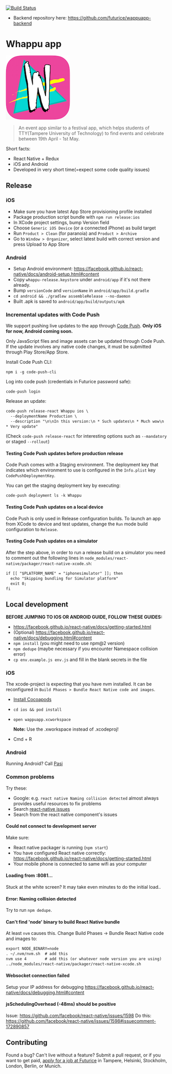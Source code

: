 [![Build Status](https://travis-ci.com/futurice/wappuapp-client.svg?token=4Z4JTnNSis9VpuFymYo8&branch=master)](https://travis-ci.com/futurice/wappuapp-client)

* Backend repository here: https://github.com/futurice/wappuapp-backend

# Whappu app

![](docs/logo.png)

> An event app similar to a festival app, which helps students of TTY(Tampere University of Technology) to find events and celebrate between 19th April - 1st May.

Short facts:

* React Native + Redux
* iOS and Android
* Developed in very short time(=expect some code quality issues)

## Release

### iOS

* Make sure you have latest App Store provisioning profile installed
* Package production script bundle with `npm run release:ios`
* In XCode project settings, bump Version field
* Choose `Generic iOS Device` (or a connected iPhone) as build target
* Run `Product > Clean` (for paranoia) and `Product > Archive`
* Go to `Window > Organizer`, select latest build with correct version and press Upload to App Store

### Android

* Setup Android environment: https://facebook.github.io/react-native/docs/android-setup.html#content
* Copy `whappu-release.keystore` under `android/app` if it's not there already.
* Bump `versionCode` and `versionName` in `android/app/build.gradle`
* `cd android && ./gradlew assembleRelease --no-daemon`
* Built .apk is saved to `android/app/build/outputs/apk`

### Incremental updates with Code Push

We support pushing live updates to the app through [Code Push](https://microsoft.github.io/code-push/). **Only iOS for now, Android coming soon.**

Only JavaScript files and image assets can be updated through Code Push. If the update involves
any native code changes, it must be submitted through Play Store/App Store.

Install Code Push CLI:
```
npm i -g code-push-cli
```

Log into code push (credentials in Futurice password safe):
```
code-push login
```

Release an update:
```
code-push release-react Whappu ios \
  --deploymentName Production \
  --description "\n\nIn this version:\n * Such updates\n * Much wow\n * Very update"
```

(Check `code-push release-react` for interesting options such as `--mandatory` or staged `--rollout`)

#### Testing Code Push updates before production release

Code Push comes with a Staging environment. The deployment key that indicates which environment to use is configured in the `Info.plist` key `CodePushDeploymentKey`.

You can get the staging deployment key by executing:
```
code-push deployment ls -k Whappu
```

#### Testing Code Push updates on a local device

Code Push is only used in Release configuration builds. To launch an app from XCode to device and test updates, change the `Run` mode build configuration to `Release`.

#### Testing Code Push updates on a simulator

After the step above, in order to run a release build on a simulator you need to comment out the following lines in `node_modules/react-native/packager/react-native-xcode.sh`:

```
if [[ "$PLATFORM_NAME" = "iphonesimulator" ]]; then
  echo "Skipping bundling for Simulator platform"
  exit 0;
fi
```

## Local development

**BEFORE JUMPING TO IOS OR ANDROID GUIDE, FOLLOW THESE GUIDES:**

* https://facebook.github.io/react-native/docs/getting-started.html
* (Optional) https://facebook.github.io/react-native/docs/debugging.html#content
* `npm install` (you might need to use npm@2 version)
* `npm dedupe` (maybe necessary if you encounter Namespace collision error)
* `cp env.example.js env.js` and fill in the blank secrets in the file

### iOS

The xcode-project is expecting that you have nvm installed. It can be reconfigured in
`Build Phases > Bundle React Native code and images`.

- [Install Cocoapods](https://guides.cocoapods.org/using/getting-started.html#installation)
- `cd ios && pod install`
- `open wappuapp.xcworkspace`

  **Note:** Use the .xworkspace instead of .xcodeproj!

- Cmd + R

### Android

Running Android? Call [Pasi](http://futurice.com/people/pasi-lampinen)


### Common problems

Try these:

* Google: e.g. `react native Naming collision detected` almost always provides
useful resources to fix problems
* Search [react-native issues](https://github.com/facebook/react-native)
* Search from the react native component's issues

#### Could not connect to development server

Make sure:

* React native packager is running (`npm start`)
* You have configured React native correctly: https://facebook.github.io/react-native/docs/getting-started.html
* Your mobile phone is connected to same wifi as your computer

#### Loading from <your-ip>:8081...

Stuck at the white screen? It may take even minutes to do the initial load..

#### Error: Naming collision detected

Try to run `npm dedupe`.


#### Can't find 'node' binary to build React Native bundle

At least `nvm` causes this. Change Build Phases -> Bundle React Native code and images to:

```
export NODE_BINARY=node
. ~/.nvm/nvm.sh  # add this
nvm use 4        # add this (or whatever node version you are using)
../node_modules/react-native/packager/react-native-xcode.sh
```

#### Websocket connection failed

Setup your IP address for debugging https://facebook.github.io/react-native/docs/debugging.html#content

#### jsSchedulingOverhead (-48ms) should be positive

Issue: https://github.com/facebook/react-native/issues/1598
Do this: https://github.com/facebook/react-native/issues/1598#issuecomment-172890857

## Contributing

Found a bug? Can't live without a feature? Submit a pull request, or if you want to get paid, [apply for a job at Futurice](http://futurice.com/careers) in Tampere, Helsinki, Stockholm, London, Berlin, or Munich.
